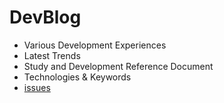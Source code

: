 # DevBlog
- Various Development Experiences
- Latest Trends
- Study and Development Reference Document
- Technologies & Keywords
- [issues](https://github.com/Pensive-dev/DevReview/issues)

